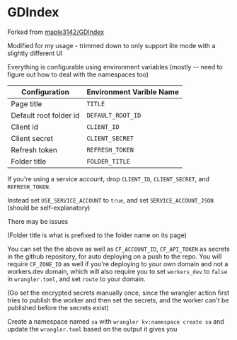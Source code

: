 # GDIndex

Forked from [maple3142/GDIndex](https://github.com/maple3142/GDIndex)

Modified for my usage - trimmed down to only support lite mode with a slightly different UI

Everything is configurable using environment variables (mostly -- need to figure out how to deal with the namespaces too)

|Configuration|Environment Varible Name|
|---|---|
|Page title|`TITLE`|
|Default root folder id |`DEFAULT_ROOT_ID`|
|Client id |`CLIENT_ID`|
|Client secret|`CLIENT_SECRET`|
|Refresh token|`REFRESH_TOKEN`|
|Folder title|`FOLDER_TITLE`|

If you're using a service account, drop `CLIENT_ID`, `CLIENT_SECRET`, and `REFRESH_TOKEN`.

Instead set `USE_SERVICE_ACCOUNT` to `true`, and set `SERVICE_ACCOUNT_JSON` (should be self-explanatory)

There may be issues

(Folder title is what is prefixed to the folder name on its page)

You can set the the above as well as `CF_ACCOUNT_ID`, `CF_API_TOKEN` as secrets in the github repository, for auto deploying on a push to the repo. You will require  `CF_ZONE_ID` as well if you're deploying to your own domain and not a workers.dev domain, which will also require you to set `workers_dev` to `false` in `wrangler.toml`, and set `route` to your domain.

(Go set the encrypted secrets manually once, since the wrangler action first tries to publish the worker and then set the secrets, and the worker can't be published before the secrets exist)

Create a namespace named `sa` with `wrangler kv:namespace create sa` and update the `wrangler.toml` based on the output it gives you